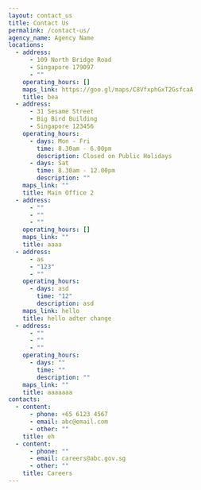 ```yaml
---
layout: contact_us
title: Contact Us
permalink: /contact-us/
agency_name: Agency Name
locations:
  - address:
      - 109 North Bridge Road
      - Singapore 179097
      - ""
    operating_hours: []
    maps_link: https://goo.gl/maps/C8VfxphGxT2GsfcaA
    title: bea
  - address:
      - 31 Sesame Street
      - Big Bird Building
      - Singapore 123456
    operating_hours:
      - days: Mon - Fri
        time: 8.30am - 6.00pm
        description: Closed on Public Holidays
      - days: Sat
        time: 8.30am - 12.00pm
        description: ""
    maps_link: ""
    title: Main Office 2
  - address:
      - ""
      - ""
      - ""
    operating_hours: []
    maps_link: ""
    title: aaaa
  - address:
      - as
      - "123"
      - ""
    operating_hours:
      - days: asd
        time: "12"
        description: asd
    maps_link: hello
    title: hello adter change
  - address:
      - ""
      - ""
      - ""
    operating_hours:
      - days: ""
        time: ""
        description: ""
    maps_link: ""
    title: aaaaaaa
contacts:
  - content:
      - phone: +65 6123 4567
      - email: abc@email.com
      - other: ""
    title: eh
  - content:
      - phone: ""
      - email: careers@abc.gov.sg
      - other: ""
    title: Careers
---
```

